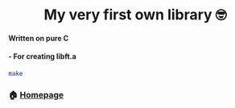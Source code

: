 <h1 align="center">My very first own library 🤓</h1>

#### Written on pure C

#### - For creating libft.a

```sh
make
```
### 🏠 [Homepage](https://github.com/skarryhi/Libft)
